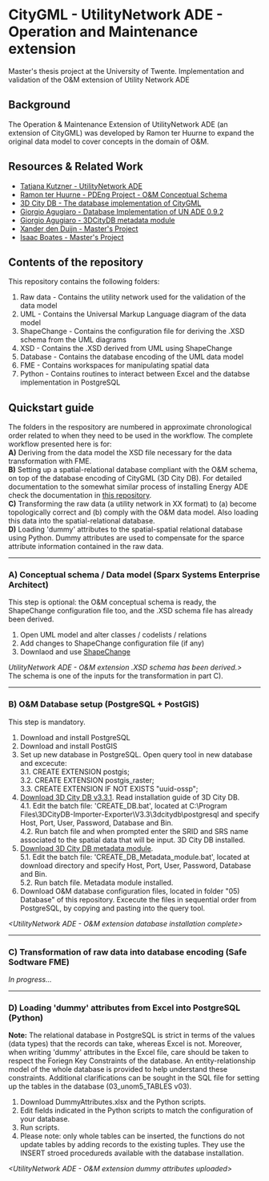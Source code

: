 # CityGML - UtilityNetwork ADE - Operation and Maintenance extension
Master's thesis project at the University of Twente. Implementation and validation of the O&M extension of Utility Network ADE

## Background

The Operation & Maintenance Extension of UtilityNetwork ADE (an extension of CityGML) was developed by Ramon ter Huurne to expand the original data model to cover concepts in the domain of O&M.


## Resources & Related Work

- [Tatjana Kutzner - UtilityNetwork ADE](https://github.com/TatjanaKutzner/CityGML-UtilityNetwork-ADE#citygml-utilitynetwork-ade)
- [Ramon ter Huurne - PDEng Project - O&M Conceptual Schema](https://github.com/RamonTerHuurne/UtilityNetwork-OperationsAndMaintenance)
- [3D City DB - The database implementation of CityGML](https://www.3dcitydb.org/3dcitydb/)
- [Giorgio Agugiaro - Database Implementation of UN ADE 0.9.2](https://github.com/gioagu/3dcitydb_utility_network_ade)
- [Giorgio Agugiaro - 3DCityDB metadata module](https://github.com/gioagu/3dcitydb_metadata_module)
- [Xander den Duijn - Master's Project](https://github.com/XanderdenDuijn/CityGML-Utility-Network-ADE)
- [Isaac Boates - Master's Project](https://github.com/iboates/UtilityNetwork-ADE-3DCityDB-Manager)


## Contents of the repository

This repository contains the following folders:
1. Raw data - Contains the utility network used for the validation of the data model
2. UML - Contains the Universal Markup Language diagram of the data model
3. ShapeChange - Contains the configuration file for deriving the .XSD schema from the UML diagrams
4. XSD - Contains the .XSD derived from UML using ShapeChange 
5. Database - Contains the database encoding of the UML data model
6. FME - Contains workspaces for manipulating spatial data
7. Python - Contains routines to interact between Excel and the databse implementation in PostgreSQL


## Quickstart guide

The folders in the respository are numbered in approximate chronological order related to when they need to be used in the workflow.
The complete workflow presented here is for:  
**A)** Deriving from the data model the XSD file necessary for the data transformation with FME.  
**B)** Setting up a spatial-relational database compliant with the O&M schema, on top of the database encoding of CityGML (3D City DB).
For detailed documentation to the somewhat similar process of installing Energy ADE check the documentation in [this repository](https://github.com/gioagu/3dcitydb_energy_ade/tree/master/manual).  
**C)** Transforming the raw data (a utility network in XX format) to (a) become topologically correct and (b) comply with the O&M data model. Also loading this data into the spatial-relational database.  
**D)** Loading 'dummy' attributes to the spatial-spatial relational database using Python. Dummy attributes are used to compensate for the sparce attribute information contained in the raw data.  

---
### A) Conceptual schema / Data model (Sparx Systems Enterprise Architect)
This step is optional: the O&M conceptual schema is ready, the ShapeChange configuration file too, and the .XSD schema file has already been derived.  
1. Open UML model and alter classes / codelists / relations
2. Add changes to ShapeChange configuration file (if any)
3. Downlaod and use [ShapeChange](https://shapechange.net/get-started/)  

 *UtilityNetwork ADE - O&M extension .XSD schema has been derived.>*  
 The schema is one of the inputs for the transformation in part C). 

---
### B) O&M Database setup (PostgreSQL + PostGIS)
This step is mandatory.  
1. Download and install PostgreSQL
2. Download and install PostGIS
3. Set up new database in PostgreSQL. Open query tool in new database and excecute:  
     3.1. CREATE EXTENSION postgis;  
     3.2. CREATE EXTENSION postgis_raster;  
     3.3. CREATE EXTENSION IF NOT EXISTS "uuid-ossp";  
4. [Download 3D City DB v3.3.1](https://www.3dcitydb.org/3dcitydb/d3ddatabase/). Read installation guide of 3D City DB.  
     4.1. Edit the batch file: 'CREATE_DB.bat', located at C:\Program Files\3DCityDB-Importer-Exporter\V3.3\3dcitydb\postgresql and specify Host, Port, User, Password, Database and Bin.  
     4.2. Run batch file and when prompted enter the SRID and SRS name associated to the spatial data that will be input. 3D City DB installed.   
5. [Download 3D City DB metadata module](https://github.com/gioagu/3dcitydb_metadata_module).   
     5.1. Edit the batch file: 'CREATE_DB_Metadata_module.bat', located at download directory and specify Host, Port, User, Password, Database and Bin.  
     5.2. Run batch file. Metadata module installed.  
6. Download O&M database configuration files, located in folder "05) Database" of this repository. Excecute the files in sequential order from PostgreSQL, by copying and pasting into the query tool.  

  *<UtilityNetwork ADE - O&M extension database installation complete>* 

---
### C) Transformation of raw data into database encoding (Safe Sodtware FME)
  *In progress...*

---
### D) Loading 'dummy' attributes from Excel into PostgreSQL (Python)
**Note:** The relational database in PostgreSQL is strict in terms of the values (data types) that the records can take, whereas Excel is not. Moreover, when writing 'dummy' attributes in the Excel file, care should be taken to respect the Foriegn Key Constraints of the database. An entity-relationship model of the whole database is provided to help understand these constraints. Additional clarifications can be sought in the SQL file for setting up the tables in the database (03_unom5_TABLES v03).

1. Download DummyAttributes.xlsx and the Python scripts.  
2. Edit fields indicated in the Python scripts to match the configuration of your database.  
3. Run scripts.  
4. Please note: only whole tables can be inserted, the functions do not update tables by adding records to the existing tuples. They use the INSERT stroed procedureds available with the database installation.  

  *<UtilityNetwork ADE - O&M extension dummy attributes uploaded>*
